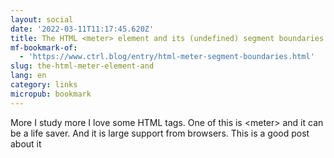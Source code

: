 ```yaml
---
layout: social
date: '2022-03-11T11:17:45.620Z'
title: The HTML <meter> element and its (undefined) segment boundaries
mf-bookmark-of:
  - 'https://www.ctrl.blog/entry/html-meter-segment-boundaries.html'
slug: the-html-meter-element-and
lang: en
category: links
micropub: bookmark
---
```

More I study more I love some HTML tags. One of this is &lt;meter&gt; and it can be a life saver. And it is large support from browsers. This is a good post about it
